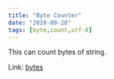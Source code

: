 ```yaml
---
title: "Byte Counter"
date: "2019-09-20"
tags: [byte,count,utf-8]
---
```


This can count bytes of string.

Link: [bytes](https://ethproductions.github.io/bytes)
